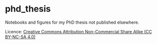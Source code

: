 # phd_thesis

Notebooks and figures for my PhD thesis not published elsewhere. 

Licence: [Creative Commons Attribution Non-Commercial Share Alike (CC BY-NC-SA 4.0)](https://creativecommons.org/licenses/by-nc-sa/4.0/) 
